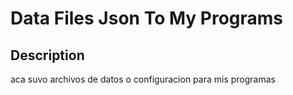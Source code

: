 # Data Files Json To My Programs

## Description
aca suvo archivos de datos o configuracion para mis programas
